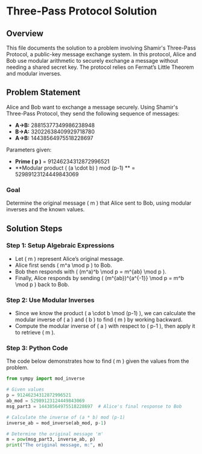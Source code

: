 # Three-Pass Protocol Solution

## Overview
This file documents the solution to a problem involving Shamir's Three-Pass Protocol, a public-key message exchange system. In this protocol, Alice and Bob use modular arithmetic to securely exchange a message without needing a shared secret key. The protocol relies on Fermat’s Little Theorem and modular inverses.

## Problem Statement
Alice and Bob want to exchange a message securely. Using Shamir's Three-Pass Protocol, they send the following sequence of messages:
- **A->B:** 28815377349986238948
- **B->A:** 32022638409929718780
- **A->B:** 14438564975518228697

Parameters given:
- **Prime \( p \)** = 91246234312872996521
- **Modular product \( (a \cdot b) \) mod (p-1) ** = 52989123124449843069

### Goal
Determine the original message \( m \) that Alice sent to Bob, using modular inverses and the known values.

## Solution Steps

### Step 1: Setup Algebraic Expressions
   - Let \( m \) represent Alice’s original message.
   - Alice first sends \( m^a \mod p \) to Bob.
   - Bob then responds with \( (m^a)^b \mod p = m^{ab} \mod p \).
   - Finally, Alice responds by sending \( (m^{ab})^{a^{-1}} \mod p = m^b \mod p \) back to Bob.

### Step 2: Use Modular Inverses
   - Since we know the product \( a \cdot b \mod (p-1) \), we can calculate the modular inverse of \( a \) and \( b \) to find \( m \) by working backward.
   - Compute the modular inverse of \( a \) with respect to \( p-1 \), then apply it to retrieve \( m \).

### Step 3: Python Code
The code below demonstrates how to find \( m \) given the values from the problem.

```python
from sympy import mod_inverse

# Given values
p = 91246234312872996521
ab_mod = 52989123124449843069
msg_part3 = 14438564975518228697  # Alice's final response to Bob

# Calculate the inverse of (a * b) mod (p-1)
inverse_ab = mod_inverse(ab_mod, p-1)

# Determine the original message 'm'
m = pow(msg_part3, inverse_ab, p)
print("The original message, m:", m)
